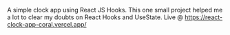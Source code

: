 
A simple clock app using React JS Hooks.
This one small project helped me a lot to clear my doubts on React Hooks and UseState.
Live @ https://react-clock-app-coral.vercel.app/
